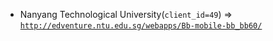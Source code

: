  - Nanyang Technological University(`client_id=49`) => [`http://edventure.ntu.edu.sg/webapps/Bb-mobile-bb_bb60/`](http://edventure.ntu.edu.sg/webapps/Bb-mobile-bb_bb60/)
